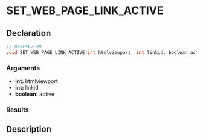 # SET_WEB_PAGE_LINK_ACTIVE

## Declaration
```cpp
// 0x5F5E7F39
void SET_WEB_PAGE_LINK_ACTIVE(int htmlviewport, int linkid, boolean active);
```

### Arguments
- **int:** htmlviewport
- **int:** linkid
- **boolean:** active

### Results

## Description
